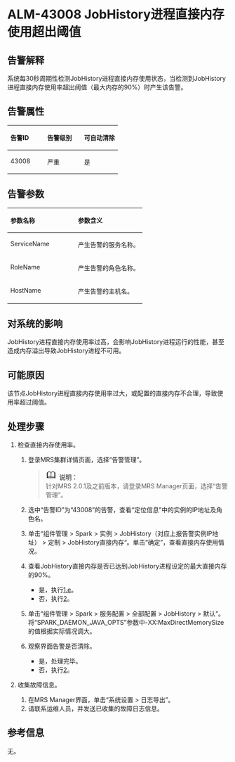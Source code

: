 # ALM-43008 JobHistory进程直接内存使用超出阈值<a name="ZH-CN_TOPIC_0191883159"></a>

## 告警解释<a name="zh-cn_topic_0191813884_zh-cn_topic_0087039425_section43920869"></a>

系统每30秒周期性检测JobHistory进程直接内存使用状态，当检测到JobHistory进程直接内存使用率超出阈值（最大内存的90%）时产生该告警。

## 告警属性<a name="zh-cn_topic_0191813884_zh-cn_topic_0087039425_section59743502"></a>

<a name="zh-cn_topic_0191813884_zh-cn_topic_0087039425_table64843092"></a>
<table><thead align="left"><tr id="zh-cn_topic_0191813884_zh-cn_topic_0087039425_row10409628"><th class="cellrowborder" valign="top" width="33.33333333333333%" id="mcps1.1.4.1.1"><p id="zh-cn_topic_0191813884_zh-cn_topic_0087039425_p37873528"><a name="zh-cn_topic_0191813884_zh-cn_topic_0087039425_p37873528"></a><a name="zh-cn_topic_0191813884_zh-cn_topic_0087039425_p37873528"></a>告警ID</p>
</th>
<th class="cellrowborder" valign="top" width="33.33333333333333%" id="mcps1.1.4.1.2"><p id="zh-cn_topic_0191813884_zh-cn_topic_0087039425_p47856888"><a name="zh-cn_topic_0191813884_zh-cn_topic_0087039425_p47856888"></a><a name="zh-cn_topic_0191813884_zh-cn_topic_0087039425_p47856888"></a>告警级别</p>
</th>
<th class="cellrowborder" valign="top" width="33.33333333333333%" id="mcps1.1.4.1.3"><p id="zh-cn_topic_0191813884_zh-cn_topic_0087039425_p51202692"><a name="zh-cn_topic_0191813884_zh-cn_topic_0087039425_p51202692"></a><a name="zh-cn_topic_0191813884_zh-cn_topic_0087039425_p51202692"></a>可自动清除</p>
</th>
</tr>
</thead>
<tbody><tr id="zh-cn_topic_0191813884_zh-cn_topic_0087039425_row53777413"><td class="cellrowborder" valign="top" width="33.33333333333333%" headers="mcps1.1.4.1.1 "><p id="zh-cn_topic_0191813884_zh-cn_topic_0087039425_p61003235"><a name="zh-cn_topic_0191813884_zh-cn_topic_0087039425_p61003235"></a><a name="zh-cn_topic_0191813884_zh-cn_topic_0087039425_p61003235"></a>43008</p>
</td>
<td class="cellrowborder" valign="top" width="33.33333333333333%" headers="mcps1.1.4.1.2 "><p id="zh-cn_topic_0191813884_zh-cn_topic_0087039425_p42315013"><a name="zh-cn_topic_0191813884_zh-cn_topic_0087039425_p42315013"></a><a name="zh-cn_topic_0191813884_zh-cn_topic_0087039425_p42315013"></a>严重</p>
</td>
<td class="cellrowborder" valign="top" width="33.33333333333333%" headers="mcps1.1.4.1.3 "><p id="zh-cn_topic_0191813884_zh-cn_topic_0087039425_p4964052"><a name="zh-cn_topic_0191813884_zh-cn_topic_0087039425_p4964052"></a><a name="zh-cn_topic_0191813884_zh-cn_topic_0087039425_p4964052"></a>是</p>
</td>
</tr>
</tbody>
</table>

## 告警参数<a name="zh-cn_topic_0191813884_zh-cn_topic_0087039425_section820607"></a>

<a name="zh-cn_topic_0191813884_zh-cn_topic_0087039425_table66543927"></a>
<table><thead align="left"><tr id="zh-cn_topic_0191813884_zh-cn_topic_0087039425_row61284534"><th class="cellrowborder" valign="top" width="50%" id="mcps1.1.3.1.1"><p id="zh-cn_topic_0191813884_zh-cn_topic_0087039425_p65100236"><a name="zh-cn_topic_0191813884_zh-cn_topic_0087039425_p65100236"></a><a name="zh-cn_topic_0191813884_zh-cn_topic_0087039425_p65100236"></a>参数名称</p>
</th>
<th class="cellrowborder" valign="top" width="50%" id="mcps1.1.3.1.2"><p id="zh-cn_topic_0191813884_zh-cn_topic_0087039425_p38627770"><a name="zh-cn_topic_0191813884_zh-cn_topic_0087039425_p38627770"></a><a name="zh-cn_topic_0191813884_zh-cn_topic_0087039425_p38627770"></a>参数含义</p>
</th>
</tr>
</thead>
<tbody><tr id="zh-cn_topic_0191813884_zh-cn_topic_0087039425_row41841705"><td class="cellrowborder" valign="top" width="50%" headers="mcps1.1.3.1.1 "><p id="zh-cn_topic_0191813884_zh-cn_topic_0087039425_p33734977"><a name="zh-cn_topic_0191813884_zh-cn_topic_0087039425_p33734977"></a><a name="zh-cn_topic_0191813884_zh-cn_topic_0087039425_p33734977"></a>ServiceName</p>
</td>
<td class="cellrowborder" valign="top" width="50%" headers="mcps1.1.3.1.2 "><p id="zh-cn_topic_0191813884_zh-cn_topic_0087039425_p48178601"><a name="zh-cn_topic_0191813884_zh-cn_topic_0087039425_p48178601"></a><a name="zh-cn_topic_0191813884_zh-cn_topic_0087039425_p48178601"></a>产生告警的服务名称。</p>
</td>
</tr>
<tr id="zh-cn_topic_0191813884_zh-cn_topic_0087039425_row30954226"><td class="cellrowborder" valign="top" width="50%" headers="mcps1.1.3.1.1 "><p id="zh-cn_topic_0191813884_zh-cn_topic_0087039425_p24264406"><a name="zh-cn_topic_0191813884_zh-cn_topic_0087039425_p24264406"></a><a name="zh-cn_topic_0191813884_zh-cn_topic_0087039425_p24264406"></a>RoleName</p>
</td>
<td class="cellrowborder" valign="top" width="50%" headers="mcps1.1.3.1.2 "><p id="zh-cn_topic_0191813884_zh-cn_topic_0087039425_p19259870"><a name="zh-cn_topic_0191813884_zh-cn_topic_0087039425_p19259870"></a><a name="zh-cn_topic_0191813884_zh-cn_topic_0087039425_p19259870"></a>产生告警的角色名称。</p>
</td>
</tr>
<tr id="zh-cn_topic_0191813884_zh-cn_topic_0087039425_row39121107"><td class="cellrowborder" valign="top" width="50%" headers="mcps1.1.3.1.1 "><p id="zh-cn_topic_0191813884_zh-cn_topic_0087039425_p14693133"><a name="zh-cn_topic_0191813884_zh-cn_topic_0087039425_p14693133"></a><a name="zh-cn_topic_0191813884_zh-cn_topic_0087039425_p14693133"></a>HostName</p>
</td>
<td class="cellrowborder" valign="top" width="50%" headers="mcps1.1.3.1.2 "><p id="zh-cn_topic_0191813884_zh-cn_topic_0087039425_p49293152"><a name="zh-cn_topic_0191813884_zh-cn_topic_0087039425_p49293152"></a><a name="zh-cn_topic_0191813884_zh-cn_topic_0087039425_p49293152"></a>产生告警的主机名。</p>
</td>
</tr>
</tbody>
</table>

## 对系统的影响<a name="zh-cn_topic_0191813884_zh-cn_topic_0087039425_section7385465"></a>

JobHistory进程直接内存使用率过高，会影响JobHistory进程运行的性能，甚至造成内存溢出导致JobHistory进程不可用。

## 可能原因<a name="zh-cn_topic_0191813884_zh-cn_topic_0087039425_section66469189"></a>

该节点JobHistory进程直接内存使用率过大，或配置的直接内存不合理，导致使用率超过阈值。

## 处理步骤<a name="zh-cn_topic_0191813884_zh-cn_topic_0087039425_section61351797"></a>

1.  检查直接内存使用率。
    1.  登录MRS集群详情页面，选择“告警管理”。

        >![](public_sys-resources/icon-note.gif) **说明：**   
        >针对MRS 2.0.1及之前版本，请登录MRS Manager页面，选择“告警管理”。  

    2.  选中“告警ID”为“43008”的告警，查看“定位信息”中的实例的IP地址及角色名。
    3.  单击“组件管理 \> Spark \> 实例 \> JobHistory（对应上报告警实例IP地址） \> 定制 \> JobHistory直接内存“。单击“确定”，查看直接内存使用情况。
    4.  查看JobHistory直接内存是否已达到JobHistory进程设定的最大直接内存的90%。
        -   是，执行[1.e](#zh-cn_topic_0191813884_li1011493181634)。
        -   否，执行[2](#zh-cn_topic_0191813884_li572522141314)。

    5.  <a name="zh-cn_topic_0191813884_li1011493181634"></a>单击“组件管理 \> Spark \> 服务配置 \> 全部配置 \> JobHistory \> 默认“。将“SPARK\_DAEMON\_JAVA\_OPTS”参数中-XX:MaxDirectMemorySize的值根据实际情况调大。
    6.  观察界面告警是否清除。
        -   是，处理完毕。
        -   否，执行[2](#zh-cn_topic_0191813884_li572522141314)。

2.  <a name="zh-cn_topic_0191813884_li572522141314"></a>收集故障信息。
    1.  在MRS Manager界面，单击“系统设置 \> 日志导出”。
    2.  请联系运维人员，并发送已收集的故障日志信息。


## 参考信息<a name="zh-cn_topic_0191813884_zh-cn_topic_0087039425_section15295265"></a>

无。

